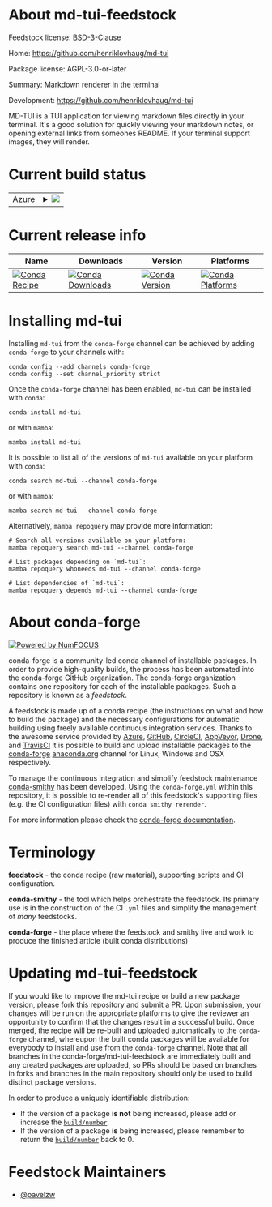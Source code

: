 About md-tui-feedstock
======================

Feedstock license: [BSD-3-Clause](https://github.com/conda-forge/md-tui-feedstock/blob/main/LICENSE.txt)

Home: https://github.com/henriklovhaug/md-tui

Package license: AGPL-3.0-or-later

Summary: Markdown renderer in the terminal

Development: https://github.com/henriklovhaug/md-tui

MD-TUI is a TUI application for viewing markdown files directly in your terminal. It's a good solution for quickly viewing your markdown notes, or opening external links from someones README. If your terminal support images, they will render.

Current build status
====================


<table>
    
  <tr>
    <td>Azure</td>
    <td>
      <details>
        <summary>
          <a href="https://dev.azure.com/conda-forge/feedstock-builds/_build/latest?definitionId=24723&branchName=main">
            <img src="https://dev.azure.com/conda-forge/feedstock-builds/_apis/build/status/md-tui-feedstock?branchName=main">
          </a>
        </summary>
        <table>
          <thead><tr><th>Variant</th><th>Status</th></tr></thead>
          <tbody><tr>
              <td>linux_64</td>
              <td>
                <a href="https://dev.azure.com/conda-forge/feedstock-builds/_build/latest?definitionId=24723&branchName=main">
                  <img src="https://dev.azure.com/conda-forge/feedstock-builds/_apis/build/status/md-tui-feedstock?branchName=main&jobName=linux&configuration=linux%20linux_64_" alt="variant">
                </a>
              </td>
            </tr><tr>
              <td>osx_64</td>
              <td>
                <a href="https://dev.azure.com/conda-forge/feedstock-builds/_build/latest?definitionId=24723&branchName=main">
                  <img src="https://dev.azure.com/conda-forge/feedstock-builds/_apis/build/status/md-tui-feedstock?branchName=main&jobName=osx&configuration=osx%20osx_64_" alt="variant">
                </a>
              </td>
            </tr>
          </tbody>
        </table>
      </details>
    </td>
  </tr>
</table>

Current release info
====================

| Name | Downloads | Version | Platforms |
| --- | --- | --- | --- |
| [![Conda Recipe](https://img.shields.io/badge/recipe-md--tui-green.svg)](https://anaconda.org/conda-forge/md-tui) | [![Conda Downloads](https://img.shields.io/conda/dn/conda-forge/md-tui.svg)](https://anaconda.org/conda-forge/md-tui) | [![Conda Version](https://img.shields.io/conda/vn/conda-forge/md-tui.svg)](https://anaconda.org/conda-forge/md-tui) | [![Conda Platforms](https://img.shields.io/conda/pn/conda-forge/md-tui.svg)](https://anaconda.org/conda-forge/md-tui) |

Installing md-tui
=================

Installing `md-tui` from the `conda-forge` channel can be achieved by adding `conda-forge` to your channels with:

```
conda config --add channels conda-forge
conda config --set channel_priority strict
```

Once the `conda-forge` channel has been enabled, `md-tui` can be installed with `conda`:

```
conda install md-tui
```

or with `mamba`:

```
mamba install md-tui
```

It is possible to list all of the versions of `md-tui` available on your platform with `conda`:

```
conda search md-tui --channel conda-forge
```

or with `mamba`:

```
mamba search md-tui --channel conda-forge
```

Alternatively, `mamba repoquery` may provide more information:

```
# Search all versions available on your platform:
mamba repoquery search md-tui --channel conda-forge

# List packages depending on `md-tui`:
mamba repoquery whoneeds md-tui --channel conda-forge

# List dependencies of `md-tui`:
mamba repoquery depends md-tui --channel conda-forge
```


About conda-forge
=================

[![Powered by
NumFOCUS](https://img.shields.io/badge/powered%20by-NumFOCUS-orange.svg?style=flat&colorA=E1523D&colorB=007D8A)](https://numfocus.org)

conda-forge is a community-led conda channel of installable packages.
In order to provide high-quality builds, the process has been automated into the
conda-forge GitHub organization. The conda-forge organization contains one repository
for each of the installable packages. Such a repository is known as a *feedstock*.

A feedstock is made up of a conda recipe (the instructions on what and how to build
the package) and the necessary configurations for automatic building using freely
available continuous integration services. Thanks to the awesome service provided by
[Azure](https://azure.microsoft.com/en-us/services/devops/), [GitHub](https://github.com/),
[CircleCI](https://circleci.com/), [AppVeyor](https://www.appveyor.com/),
[Drone](https://cloud.drone.io/welcome), and [TravisCI](https://travis-ci.com/)
it is possible to build and upload installable packages to the
[conda-forge](https://anaconda.org/conda-forge) [anaconda.org](https://anaconda.org/)
channel for Linux, Windows and OSX respectively.

To manage the continuous integration and simplify feedstock maintenance
[conda-smithy](https://github.com/conda-forge/conda-smithy) has been developed.
Using the ``conda-forge.yml`` within this repository, it is possible to re-render all of
this feedstock's supporting files (e.g. the CI configuration files) with ``conda smithy rerender``.

For more information please check the [conda-forge documentation](https://conda-forge.org/docs/).

Terminology
===========

**feedstock** - the conda recipe (raw material), supporting scripts and CI configuration.

**conda-smithy** - the tool which helps orchestrate the feedstock.
                   Its primary use is in the construction of the CI ``.yml`` files
                   and simplify the management of *many* feedstocks.

**conda-forge** - the place where the feedstock and smithy live and work to
                  produce the finished article (built conda distributions)


Updating md-tui-feedstock
=========================

If you would like to improve the md-tui recipe or build a new
package version, please fork this repository and submit a PR. Upon submission,
your changes will be run on the appropriate platforms to give the reviewer an
opportunity to confirm that the changes result in a successful build. Once
merged, the recipe will be re-built and uploaded automatically to the
`conda-forge` channel, whereupon the built conda packages will be available for
everybody to install and use from the `conda-forge` channel.
Note that all branches in the conda-forge/md-tui-feedstock are
immediately built and any created packages are uploaded, so PRs should be based
on branches in forks and branches in the main repository should only be used to
build distinct package versions.

In order to produce a uniquely identifiable distribution:
 * If the version of a package **is not** being increased, please add or increase
   the [``build/number``](https://docs.conda.io/projects/conda-build/en/latest/resources/define-metadata.html#build-number-and-string).
 * If the version of a package **is** being increased, please remember to return
   the [``build/number``](https://docs.conda.io/projects/conda-build/en/latest/resources/define-metadata.html#build-number-and-string)
   back to 0.

Feedstock Maintainers
=====================

* [@pavelzw](https://github.com/pavelzw/)

